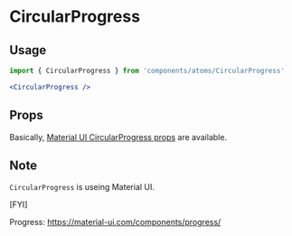 # CircularProgress

## Usage
```jsx
import { CircularProgress } from 'components/atoms/CircularProgress'

<CircularProgress />
```

## Props

Basically, [Material UI CircularProgress props](https://material-ui.com/ja/api/circular-progress/#props) are available.


## Note

`CircularProgress` is useing Material UI.

[FYI]

Progress: https://material-ui.com/components/progress/
